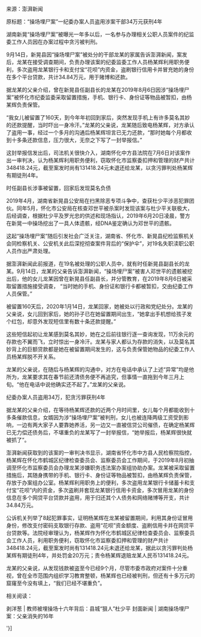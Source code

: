 来源：澎湃新闻

原标题：“操场埋尸案”一纪委办案人员盗用涉案干部34万元获刑4年

湖南新晃“操场埋尸案”被曝光一年多以后，一名参与办理相关公职人员案件的纪监委工作人员因在办案过程中贪污被判刑。

9月14日，新晃县因“操场埋尸案”被处分的干部龙某的家属告诉澎湃新闻，案发后，龙某在接受调查期间，负责办理该案的纪委监委工作人员杨某辉利用职务便利，多次盗用龙某银行卡和支付宝“花呗”内资金，盗刷银行信用卡并冒充她的身份在多个平台贷款，共计34.84万元，用于赌博和还款。

据龙某的父亲介绍，曾在新晃县任副县长的龙某在2019年8月6日因涉“操场埋尸案”被怀化市纪委监委采取留置措施，手机、银行卡、身份证等物品被暂扣，由杨某辉负责保管。

“我女儿被留置了160天，到今年年初回到家后，突然发现手机上有许多莫名其妙的还款提醒，当时吓出一身冷汗。”龙某的父亲说，龙某随后致电杨某辉，对方承认了盗用一事，经过一个多月的沟通后杨某辉坦言已无力还款，“那时她每个月都收到十多条还款信息，压力很大，无奈之下写了一封举报信。”

这封举报信发出后，司法机关很快介入，湖南怀化中方县法院在7月6日对该案作出一审判决，认为杨某辉利用职务便利，窃取怀化市监察委扣押和管理的财产共计348418.24元，截至案发时尚有131418.24元未退还给龙某，以贪污罪判处杨某辉有期徒刑4年。

时任副县长涉事被留置，回家后发现莫名负债

2019年4月，湖南省新晃县公安局在扫黑除恶专项斗争中，查获杜少平涉恶犯罪团伙。同年5月，怀化市公安局在核查邓世平被杀案时发现该案与杜少平关联极大，后经调查，根据杜少平及罗光忠的供述和现场指认，2019年6月20日凌晨，警方在新晃一中操场挖出了一具人体遗骸，经DNA鉴定确认为邓世平的遗骸。

这起“操场埋尸案”随后引发社会广泛关注，湖南省、怀化市、新晃县纪检监察机关会同检察机关、公安机关此后深挖彻查案件背后的“保护伞”，对19名失职渎职公职人员作出严肃处理。

据澎湃新闻此前报道，在19名被处理的公职人员中，就有时任新晃县副县长的龙某。9月14日，龙某的父亲告诉澎湃新闻，“操场埋尸案”被害人邓世平的遗骸被挖出后，他的女儿龙某因曾在新晃县任副县长，并分管教育，在2019年8月6日被采取留置措施接受调查， “当时她的手机、身份证和银行卡都被暂扣，交由纪委工作人员保管。”

被留置160天后，2020年1月14日，龙某回家，她被处以行政和党纪处分。龙某的父亲说，女儿回到家后，她的孙子已在她留置期间出生，“她拿出手机想给孩子发个红包，却意外发现短信里有数十条还款提醒。”

这些短信起初让龙某感到莫名其妙，她在之后前往银行逐一查询发现，11万余元的存款也不翼而飞，立时惊出一身冷汗。龙某与家人都认为存款的消失，以及莫名其妙背上的巨额贷款都是她在被留置期间发生的，这与负责保管她物品的纪委工作人员杨某辉脱不开关系。

龙某的父亲说，在随后与杨某辉的沟通中，对方在电话中承认了上述“异常”均是他所为，龙某要求其在春节前还清债务便不再追究，但事情一直拖到今年三月上旬。“他在电话中说他确实还不起了。”龙某的父亲说。

纪委办案人员盗用34万，犯贪污罪获刑4年

据龙某的父亲介绍，在等待杨某辉还款的近两个月时间里，女儿每个月都能收到十多条催款信息，女婿因为涉“操场埋尸案”被判刑，女儿也被连降两级工资受到影响，一边有两大家子人要靠她养活，另一边又一直被信贷公司催债，在确定杨某辉已无力偿还债务后，不堪重负的龙某写了一封举报信，“她举报后，杨某辉很快就被抓了”。

澎湃新闻获取到的该案的一审判决书显示，湖南省怀化市中方县人民检察院指控，杨某辉在怀化市鹤城区纪律检查委员会、监察委员会工作期间，于2019年8月初抽调至怀化市监察委员会办理龙某涉嫌职务违法案办案组协助办案。龙某被采取留置措施后，其随身携带的手机、银行卡、身份证等物品被暂扣，由杨某辉负责保管，存放于办案组办公室。杨某辉利用职务上的便利，多次盗用龙某银行卡储蓄卡和支付宝“花呗”内的资金，多次盗刷并套现龙某银行信用卡资金，多次冒用龙某的身份信息在多个网贷平台贷款并盗用，用于归还其个人债务和网络赌博等开支，共计34.84万元。

公诉机关列举了8起犯罪事实，证明杨某辉在龙某被留置期间，利用其身份证冒用身份，修改支付密码支取银行存款、盗用“花呗”资金额度、盗刷信用卡并在网贷平台贷款等。法院经审理认为，杨某辉作为怀化市鹤城区纪律检查委员会、监察委员会工作人员，利用职务便利，窃取怀化市监察委扣押和管理的财产共计348418.24元，截至案发时尚有131418.24元未退还给龙某，据此以贪污罪判处杨某辉有期徒刑4年，并处罚金20万元；责令杨某辉退赔龙某人民币131418.24元。

龙某的父亲说，从发现钱款被盗至今已经9个月，尽管市委市政府对案件十分重视，曾在全市范围内组织学习教育整顿，杨某辉也已经被判刑，但还有十多万元的窟窿至今没有填上，“我们已经不堪重负”。

相关阅读：

剥洋葱 | 教师被埋操场十六年背后：县城“狠人”杜少平 封面新闻 | 湖南操场埋尸案：父亲消失的16年

'}]